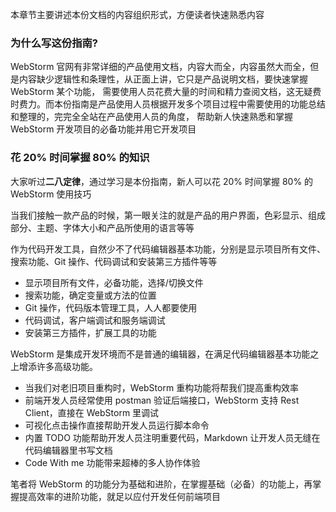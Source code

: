 本章节主要讲述本份文档的内容组织形式，方便读者快速熟悉内容

### 为什么写这份指南?

WebStorm 官网有非常详细的产品使用文档，内容大而全，内容虽然大而全，但是内容缺少逻辑性和条理性，从正面上讲，它只是产品说明文档，要快速掌握 WebStorm 某个功能，
需要使用人员花费大量的时间和精力查阅文档，这无疑费时费力。而本份指南是产品使用人员根据开发多个项目过程中需要使用的功能总结和整理的，完完全全站在产品使用人员的角度，
帮助新人快速熟悉和掌握 WebStorm 开发项目的必备功能并用它开发项目

### 花 20% 时间掌握 80% 的知识

大家听过**二八定律**，通过学习是本份指南，新人可以花 20% 时间掌握 80% 的 WebStorm 使用技巧

当我们接触一款产品的时候，第一眼关注的就是产品的用户界面，色彩显示、组成部分、主题、字体大小和产品所使用的语言等等

作为代码开发工具，自然少不了代码编辑器基本功能，分别是显示项目所有文件、搜索功能、Git 操作、代码调试和安装第三方插件等等

- 显示项目所有文件，必备功能，选择/切换文件
- 搜索功能，确定变量或方法的位置
- Git 操作，代码版本管理工具，人人都要使用
- 代码调试，客户端调试和服务端调试
- 安装第三方插件，扩展工具的功能

WebStorm 是集成开发环境而不是普通的编辑器，在满足代码编辑器基本功能之上增添许多高级功能。

- 当我们对老旧项目重构时，WebStorm 重构功能将帮我们提高重构效率
- 前端开发人员经常使用 postman 验证后端接口，WebStorm 支持 Rest Client，直接在 WebStorm 里调试
- 可视化点击操作直接帮助开发人员运行脚本命令
- 内置 TODO 功能帮助开发人员注明重要代码，Markdown 让开发人员无缝在代码编辑器里书写文档
- Code With me 功能带来超棒的多人协作体验

笔者将 WebStorm 的功能分为基础和进阶，在掌握基础（必备）的功能上，再掌握提高效率的进阶功能，就足以应付开发任何前端项目
